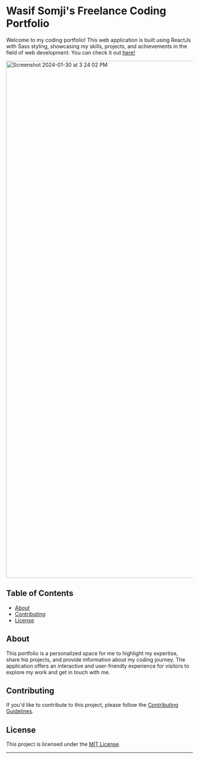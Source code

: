 # Wasif Somji's Freelance Coding Portfolio

Welcome to my coding portfolio! This web application is built using ReactJs with Sass styling, showcasing my skills, projects, and achievements in the field of web development. You can check it out [here!](https://wasifs-portfolio.netlify.app/)

<img width="1395" alt="Screenshot 2024-01-30 at 3 24 02 PM" src="https://github.com/Erik-Cupsa/Client2CodingPortfolio/assets/86483911/bbbd67fe-7259-47da-97c7-66b77c0f4b2c">




## Table of Contents

- [About](#about)
- [Contributing](#contributing)
- [License](#license)

## About

This portfolio is a personalized space for me to highlight my expertise, share his projects, and provide information about my coding journey. The application offers an interactive and user-friendly experience for visitors to explore my work and get in touch with me.


## Contributing

If you'd like to contribute to this project, please follow the [Contributing Guidelines](CONTRIBUTING.md).

## License

This project is licensed under the [MIT License](LICENSE).

---
